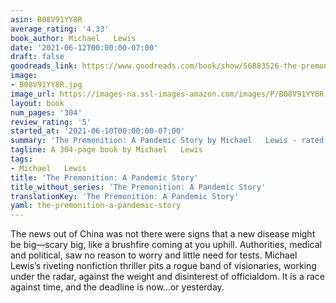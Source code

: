 ```yaml
---
asin: B08V91YY8R
average_rating: '4.33'
book_author: Michael   Lewis
date: '2021-06-12T00:00:00-07:00'
draft: false
goodreads_link: https://www.goodreads.com/book/show/56883526-the-premonition
image:
- B08V91YY8R.jpg
image_url: https://images-na.ssl-images-amazon.com/images/P/B08V91YY8R.01._SCLZZZZZZZ.jpg
layout: book
num_pages: '304'
review_rating: '5'
started_at: '2021-06-10T00:00:00-07:00'
summary: 'The Premonition: A Pandemic Story by Michael   Lewis - rated 4.33/5 on Goodreads'
tagline: A 304-page book by Michael   Lewis
tags:
- Michael   Lewis
title: 'The Premonition: A Pandemic Story'
title_without_series: 'The Premonition: A Pandemic Story'
translationKey: 'The Premonition: A Pandemic Story'
yaml: the-premonition-a-pandemic-story
---
```


The news out of China was not there were signs that a new disease might be big—scary big, like a brushfire coming at you uphill. Authorities, medical and political, saw no reason to worry and little need for tests. Michael Lewis’s riveting nonfiction thriller pits a rogue band of visionaries, working under the radar, against the weight and disinterest of officialdom. It is a race against time, and the deadline is now…or yesterday.